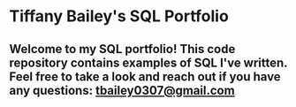 # Tiffany Bailey's SQL Portfolio
## Welcome to my SQL portfolio! This code repository contains examples of SQL I've written. Feel free to take a look and reach out if you have any questions: tbailey0307@gmail.com

